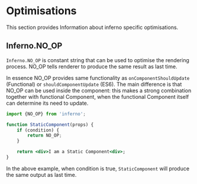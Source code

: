 # Optimisations
This section provides Information about inferno specific optimisations.

## Inferno.NO_OP
`Inferno.NO_OP` is constant string that can be used to optimise the rendering process. NO_OP tells renderer to produce the same result as last time.

In essence NO_OP provides same functionality as `onComponentShouldUpdate` (Functional) or `shouldComponentUpdate` (ES6).
The main difference is that NO_OP can be used inside the component: this makes a strong combination together with functional Component, when the functional Component itself can determine its need to update.

```jsx
import {NO_OP} from 'inferno';

function StaticComponent(props) {
    if (condition) {
        return NO_OP;
    }

    return <div>I am a Static Component<div>;
}
```

In the above example, when condition is true, `StaticComponent` will produce the same output as last time.
